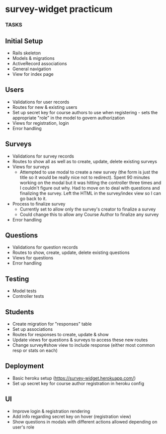 # survey-widget practicum

### TASKS

## Initial Setup
  * Rails skeleton
  * Models & migrations
  * ActiveRecord associations
  * General navigation
  * View for index page

## Users
  * Validations for user records
  * Routes for new & existing users
  * Set up secret key for course authors to use when registering - sets the appropriate "role" in the model to govern authorization
  * Views for registration, login
  * Error handling

## Surveys
  * Validations for survey records
  * Routes to show all as well as to create, update, delete existing surveys
  * Views for surveys
    - Attempted to use modal to create a new survey (the form is just the title so it would be really nice not to redirect). Spent 90 minutes working on the modal but it was hitting the controller three times and I couldn't figure out why. Had to move on to deal with questions and finalizing the survey. Left the HTML in the survey/index view so I can go back to it.
  * Process to finalize survey 
    - Currently set to allow only the survey's creator to finalize a survey
    - Could change this to allow any Course Author to finalize any survey
  * Error handling

## Questions
  * Validations for question records
  * Routes to show, create, update, delete existing questions
  * Views for questions
  * Error handling

## Testing
  * Model tests
  * Controller tests

## Students
  * Create migration for "responses" table
  * Set up associations
  * Routes for responses to create, update & show
  * Update views for questions & surveys to access these new routes
  * Change survey#show view to include response (either most common resp or stats on each) 

## Deployment
  * Basic heroku setup (https://survey-widget.herokuapp.com/)
  * Set up secret key for course author registration in heroku config

## UI
  * Improve login & registration rendering
  * Add info regarding secret key on hover (registration view)
  * Show questions in modals with different actions allowed depending on user's role
